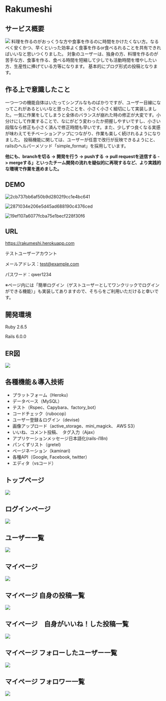 # Rakumeshi

## サービス概要
![](https://i.gyazo.com/fa2eb84d144d66d366ae30c702d82748.jpg)
料理を作るのがおっくうな方や食事を作るのに時間をかけたくない方。なるべく安くかつ、早くといった効率よく食事を作るor食べるれることを共有できればいいなと思いつくりました。
対象のユーザーは、独身の方、料理を作るのが苦手な方、食事を作る、食べる時間を短縮して少しでも活動時間を増やしたい方、生産性に捧げている方等になります。
基本的にブログ形式の投稿となります。
## 作る上で意識したこと
一つ一つの機能自体はいたってシンプルなものばかりですが、ユーザー目線になってこれがあるといいなと思ったことを、小さく小さく細切にして実装しました。一気に作業をしてしまうと全体のバランスが崩れた時の修正が大変です。小分けにして作業することで、なにがどう変わったか把握しやすいですし、小さい段階なら修正も小さく済んで修正時間も早いです。また、少しずつ良くなる実感が味わえてモチベーションアップにつながり、作業も楽しく続けれるようになりました。
投稿機能に関しては、ユーザーが任意で改行が反映できるようにと、railsのヘルパーメソッド「simple_format」を採用しています。

**他にも、branchを切る -> 開発を行う -> pushする -> pull requestを送信する -> mergeする」といったチーム開発の流れを疑似的に再現するなど、より実践的な環境で作業を進めました。**

## DEMO
![2cb737bb6af50b9d2802f9cc1e4bc641](https://user-images.githubusercontent.com/72346611/104146320-a38a7400-540d-11eb-8ca0-5417cf3eee72.gif)

![2871034e206e5d45ad688190c4376ced](https://user-images.githubusercontent.com/72346611/104146883-a9815480-540f-11eb-979f-c281d90878a7.gif)

![19ef107a6077fcba75e1becf228f30f6](https://user-images.githubusercontent.com/72346611/104149928-6cbb5a80-541b-11eb-843b-0b43718f76e1.gif)


## URL
https://rakumeshi.herokuapp.com

テストユーザーアカウント

メールアドレス：test@example.com

パスワード：qwer1234

※ページ内には「簡単ログイン（ゲストユーザーとしてワンクリックでログインができる機能）」も実装してありますので、そちらをご利用いただけると幸いです。

## 開発環境
Ruby 2.6.5

Rails 6.0.0

## ER図
![](https://user-images.githubusercontent.com/72346611/104139438-c8bbba00-53ee-11eb-82d5-c070ff3ee600.png)

## 各種機能＆導入技術
- プラットフォーム（Heroku）
- データベース（MySQL）
- テスト（Rspec、Capybara、factory_bot）
- コードチェック（rubocop）
- ユーザー登録＆ログイン（devise)
- 画像アップロード（active_storage、mini_magick、 AWS S3）
- いいね、コメント投稿、　タグ入力（Ajax）
- アプリケーションメッセージ日本語化(rails-i18n)
- パンくずリスト（gretel)
- ページネーション（kaminari)
- 各種API（Google, Facebook, twitter）
- エディタ（vsコード）
## トップページ
![](https://i.gyazo.com/aeb77edb8d4a9518593559591ab6d40a.jpg)

## ログインページ
![](https://i.gyazo.com/2402e961180e10a7aa9f54d0e546c65f.png)

## ユーザー一覧
![](https://i.gyazo.com/c964f379426ea58cb1db57242cf0a648.png)

## マイページ
![](https://i.gyazo.com/b385eb94defa156f41b3969c622385f0.png)

## マイページ 自身の投稿一覧
![](https://i.gyazo.com/f5ddd7ecab8d308e08bcc29329431080.png)

## マイページ　自身がいいね！した投稿一覧
![](https://i.gyazo.com/26e8b99c2509c3a9f8a39c100edc1261.png)

## マイページ フォローしたユーザー一覧
![](https://i.gyazo.com/37bf964e8b92b812aa8e7253088eb25f.png)

## マイページ フォロワー一覧
![](https://i.gyazo.com/a637b94a8064587f83c9f8ac91a857c9.png)




